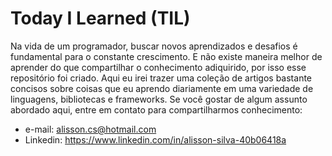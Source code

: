 # Today I Learned (TIL)
Na vida de um programador, buscar novos aprendizados e desafios é fundamental para o constante crescimento. E não existe maneira melhor de aprender do que compartilhar o conhecimento adiquirido, por isso esse repositório foi criado.
Aqui eu irei trazer uma coleção de artigos bastante concisos sobre coisas que eu aprendo diariamente em uma variedade de linguagens, bibliotecas e frameworks.
Se você gostar de algum assunto abordado aqui, entre em contato para compartilharmos conhecimento:
- e-mail: alisson.cs@hotmail.com
- Linkedin: https://www.linkedin.com/in/alisson-silva-40b06418a

